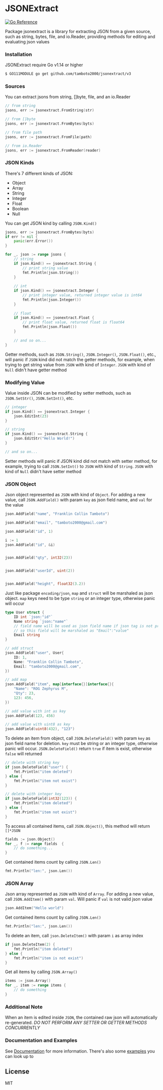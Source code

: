 # JSONExtract

[![Go Reference](https://pkg.go.dev/badge/github.com/tamboto2000/jsonextract.svg)](https://pkg.go.dev/github.com/tamboto2000/jsonextract/v3)

Package jsonextract is a library for extracting JSON from a given source, such as string, bytes, file, and io.Reader, providing methods for editing and evaluating json values

### Installation
JSONExtract require Go v1.14 or higher

```sh
$ GO111MODULE go get github.com/tamboto2000/jsonextract/v3
```

### Sources

You can extract jsons from string, []byte, file, and an io.Reader

```go
// from string
jsons, err := jsonextract.FromString(str)

// from []byte
jsons, err := jsonextract.FromBytes(byts)

// from file path
jsons, err := jsonextract.FromFile(path)

// from io.Reader
jsons, err := jsonextract.FromReader(reader)
```

### JSON Kinds

There's 7 different kinds of JSON:
 - Object
 - Array
 - String
 - Integer
 - Float
 - Boolean
 - Null

You can get JSON kind by calling ```JSON.Kind()```

```go
jsons, err := jsonextract.FromBytes(byts)
if err != nil {
    panic(err.Error())
}

for _, json := range jsons {
    // string
    if json.Kind() == jsonextract.String {
        // print string value
        fmt.Println(json.String())
    }
    
    // int
    if json.Kind() == jsonextract.Integer {
        // print integer value, returned integer value is int64
        fmt.Println(json.Integer())
    }
    
    // float
    if json.Kind() == jsonextract.Float {
        // print float value, returned float is float64
        fmt.Println(json.Float())
    }
    
    // and so on...
}
```

Getter methods, such as ```JSON.String()```, ```JSON.Integer()```, ```JSON.Float()```, etc., will panic if ```JSON``` kind did not match the getter methods, for example, when trying to get string value from ```JSON``` with kind of ```Integer```. ```JSON``` with kind of ```Null``` didn't have getter method

### Modifying Value

Value inside JSON can be modified by setter methods, such as ```JSON.SetStr()```, ```JSON.SetInt()```, etc.

```go
// integer
if json.Kind() == jsonextract.Integer {
    json.EditInt(23)
}

// string
if json.Kind() == jsonextract.String {
    json.EditStr("Hello World!")
}

// and so on...
```

Setter methods will panic if JSON kind did not match with setter method, for example, trying to call ```JSON.SetInt()``` to ```JSON``` with kind of ```String```. ```JSON``` with kind of ```Null``` didn't have setter method

### JSON Object

Json object represented as ```JSON``` with kind of ```Object```. For adding a new value, call ```JSON.AddField()``` with param ```key``` as json field name, and ```val``` for the value

```go
json.AddField("name", "Franklin Collin Tamboto")

json.AddField("email", "tamboto2000@gmail.com")

json.AddField("id", 1)

i := 1
json.AddField("id", &i)


json.AddField("qty", int32(23))


json.AddField("userId", uint(2))


json.AddField("height", float32(3.2))
```

Just like package ```encoding/json```, ```map``` and ```struct``` will be marshaled as json object. ```map``` keys need to be type ```string``` or an integer type, otherwise panic will occur

```go
type User struct {
    ID int `json:"id"`
    Name string `json:"name"`
    // field name will be used as json field name if json tag is not present, 
    // so this field will be marshaled as "Email":"value"
    Email string
}

// add struct
json.AddField("user", User{
    ID: 1,
    Name: "Franklin Collin Tamboto",
    Email: "tamboto2000@gmail.com",
})

// add map
json.AddField("item", map[interface{}]interface{}{
    "Name": "ROG Zephyrus M",
    "Qty": 23,
    123: 456,
})

// add value with int as key
json.AddField(123, 456)

// add value with uint8 as key
json.AddField(uint8(432), "123")
```

To delete an item from object, call ```JSON.DeleteField()``` with param ```key``` as json field name for deletion. ```key``` must be string or an integer type, otherwise panic will occur. ```JSON.DeleteField()``` return ```true``` if item is exist, otherwise ```false``` will returned

```go
// delete with string key
if json.DeleteField("user") {
    fmt.Println("item deleted")
} else {
    fmt.Println("item not exist")
}

// delete with integer key
if json.DeleteField(int32(123)) {
    fmt.Println("item deleted")
} else {
    fmt.Println("item not exist")
}
```

To access all contained items, call ```JSON.Object()```, this method will return ```[]*JSON```

```go
fields := json.Object()
for _, f := range fields  {
    // do something...
}
```

Get contained items count by calling ```JSON.Len()```

```go
fmt.Println("len:", json.Len())
```

### JSON Array

Json array represented as ```JSON``` with kind of ```Array```. For adding a new value, call ```JSON.AddItem()``` with param ```val```. Will panic if ```val``` is not valid json value

```go
json.AddItem("Hello world")
```

Get contained items count by calling ```JSON.Len()```

```go
fmt.Println("len:", json.Len())
```

To delete an item, call ```json.DeleteItem()``` with param ```i``` as array index

```go
if json.DeleteItem(2) {
    fmt.Println("item deleted")
} else {
    fmt.Println("item is not exist")
}
```

Get all items by calling ```JSON.Array()```

```go
items := json.Array()
for _, item := range items {
    // do something
}
```

### Additional Note
When an item is edited inside ```JSON```, the contained raw json will automatically re-generated.
*DO NOT PERFORM ANY SETTER OR GETTER METHODS CONCURRENTLY*

### Documentation and Examples
See [Documentation](https://pkg.go.dev/github.com/tamboto2000/jsonextract/v3) for more information. There's also some [examples](https://github.com/tamboto2000/jsonextract/tree/v3/examples) you can look up to 

License
----

MIT